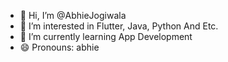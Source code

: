 - 👋 Hi, I’m @AbhieJogiwala
- 👀 I’m interested in Flutter, Java, Python And Etc. 
- 🌱 I’m currently learning App Development
- 😄 Pronouns: abhie

